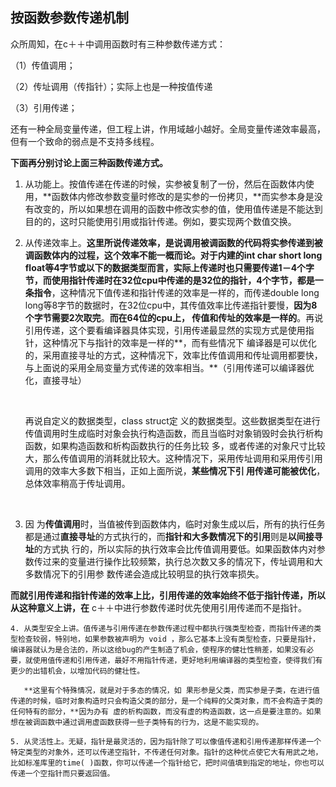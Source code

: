 ## 按函数参数传递机制

众所周知，在c＋＋中调用函数时有三种参数传递方式：

 （1）传值调用；

 （2）传址调用（传指针）；实际上也是一种按值传递

 （3）引用传递；

还有一种全局变量传递，但工程上讲，作用域越小越好。全局变量传递效率最高，但有一个致命的弱点是不支持多线程。

**下面再分别讨论上面三种函数传递方式。**

1. 从功能上。按值传递在传递的时候，实参被复制了一份，然后在函数体内使用，**函数体内修改参数变量时修改的是实参的一份拷贝，**而实参本身是没有改变的，所以如果想在调用的函数中修改实参的值，使用值传递是不能达到目的的，这时只能使用引用或指针传递。例如，要实现两个数值交换。

2. 从传递效率上。**这里所说传递效率，是说调用被调函数的代码将实参传递到被调函数体内的过程，**这个效率不能一概而论。对于内建的int  char   short long float等4字节或以下的数据类型而言，实际上传递时也只需要传递1－4个字节，而使用指针传递时在32位cpu中传递的是32位的指针，4个字节**，都是一条指令**，这种情况下值传递和指针传递的效率是一样的，而传递double  long long等8字节的数据时，在32位cpu中，其传值效率比传递指针要慢，**因为8个字节需要2次取完**。**而在64位的cpu上， 传值和传址的效率是一样的**。再说引用传递，这个要看编译器具体实现，引用传递最显然的实现方式是使用指针，这种情况下与指针的效率是一样的**，而有些情况下 编译器是可以优化的，采用直接寻址的方式，这种情况下，效率比传值调用和传址调用都要快，与上面说的采用全局变量方式传递的效率相当。**（引用传递可以编译器优化，直接寻址）

   ​

    再说自定义的数据类型，class  struct定 义的数据类型。这些数据类型在进行传值调用时生成临时对象会执行构造函数，而且当临时对象销毁时会执行析构函数，如果构造函数和析构函数执行的任务比较 多，或者传递的对象尺寸比较大，那么传值调用的消耗就比较大。这种情况下，采用传址调用和采用传引用调用的效率大多数下相当，正如上面所说，**某些情况下引 用传递可能被优化**，总体效率稍高于传址调用。

   ​

3. 因 为**传值调用**时，当值被传到函数体内，临时对象生成以后，所有的执行任务都是通过**直接寻址**的方式执行的，而**指针和大多数情况下的引用**则是**以间接寻址**的方式执 行的，所以实际的执行效率会比传值调用要低。如果函数体内对参数传过来的变量进行操作比较频繁，执行总次数又多的情况下，传址调用和大多数情况下的引用参 数传递会造成比较明显的执行效率损失。

**而就引用传递和指针传递的效率上比，引用传递的效率始终不低于指针传递，所以从这种意义上讲，在** c＋＋中进行参数传递时优先使用引用传递而不是指针。

    4. 从类型安全上讲。值传递与引用传递在参数传递过程中都执行强类型检查，而指针传递的类型检查较弱，特别地，如果参数被声明为 void ，那么它基本上没有类型检查，只要是指针，编译器就认为是合法的，所以这给bug的产生制造了机会，使程序的健壮性稍差，如果没有必要，就使用值传递和引用传递，最好不用指针传递，更好地利用编译器的类型检查，使得我们有更少的出错机会，以增加代码的健壮性。

       **这里有个特殊情况，就是对于多态的情况，如 果形参是父类，而实参是子类，在进行值传递的时候，临时对象构造时只会构造父类的部分，是一个纯粹的父类对象，而不会构造子类的任何特有的部分，**因为办有 虚的析构函数，而没有虚的构造函数，这一点是要注意的。如果想在被调函数中通过调用虚函数获得一些子类特有的行为，这是不能实现的。

    5. 从灵活性上。无疑，指针是最灵活的，因为指针除了可以像值传递和引用传递那样传递一个特定类型的对象外，还可以传递空指针，不传递任何对象。指针的这种优点使它大有用武之地，比如标准库里的time( )函数，你可以传递一个指针给它，把时间值填到指定的地址，你也可以传递一个空指针而只要返回值。